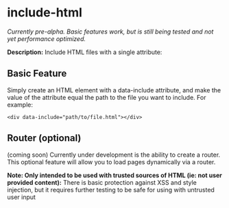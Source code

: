 # include-html

*Currently pre-alpha. Basic features work, but is still being tested and not yet performance optimized.*

**Description:** Include HTML files with a single attribute:

## Basic Feature
Simply create an HTML element with a data-include attribute, and make the value of the attribute equal the path to the file you want to include. For example: 

```
<div data-include="path/to/file.html"></div>
```

## Router (optional)
(coming soon)
Currently under development is the ability to create a router. This optional feature will allow you to load pages dynamically via a router.

**Note: Only intended to be used with trusted sources of HTML (ie: not user provided content):**
There is basic protection against XSS and style injection, but it requires further testing to be safe for using with untrusted user input
